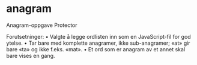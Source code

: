 # anagram
Anagram-oppgave Protector

Forutsetninger:
•	Valgte å legge ordlisten inn som en JavaScript-fil for god ytelse.
•	Tar bare med komplette anagramer, ikke sub-anagramer; «at» gir bare «ta» og ikke f.eks. «mat».
•	Et ord som er anagram av et annet skal bare vises en gang.

